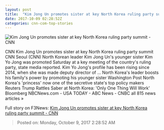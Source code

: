 ```yaml
---
layout: post
title:  "Kim Jong Un promotes sister at key North Korea ruling party summit - CNN"
date: 2017-10-09 02:28:52Z
categories: cnn-com-top-stories
---
```


![Kim Jong Un promotes sister at key North Korea ruling party summit - CNN](http://i2.cdn.cnn.com/cnnnext/dam/assets/171009075916-kim-yo-jong-super-tease.jpg)

CNN Kim Jong Un promotes sister at key North Korea ruling party summit CNN Seoul (CNN) North Korean leader Kim Jong Un's younger sister Kim Yo Jong was promoted Saturday at a key meeting of the country's ruling party, state media reported. Kim Yo Jong's profile has been rising since 2014, when she was made deputy director of ... North Korea's leader boosts his family's power by promoting his younger sister Washington Post North Korea's 'princess' now one of the secretive state's top policy makers Reuters Trump Rattles Saber at North Korea: 'Only One Thing Will Work' Bloomberg NBCNews.com - USA TODAY - ABC News - CNBC all 815 news articles »


Full story on F3News: [Kim Jong Un promotes sister at key North Korea ruling party summit - CNN](http://www.f3nws.com/n/ACBKsH)

> Posted on: Monday, October 9, 2017 2:28:52 AM
